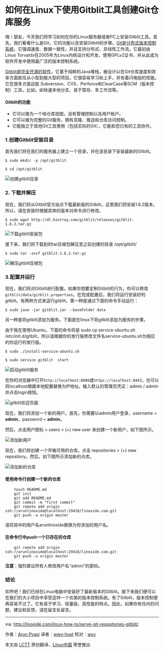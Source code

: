 如何在Linux下使用Gitblit工具创建Git仓库服务
================================================================================
嗨！朋友，今天我们将学习如何在你的Linux服务器或者PC上安装Gitblit工具。首先，我们看看什么是Git，它的功能以及安装Gitblit的步骤。[Git是分布式版本控制系统][1]，它强调速度、数据一致性，并且支持分布式、非线性工作流。它最初由Linus Torvalds在2005年为Linux内核设计和开发，使用GPLv2证书，并从此成为软件开发中使用最广泛的版本控制系统。

[Gitblit是完全开源的软件][2]，它基于纯粹的Java堆栈，被设计以在Git仓库速度和效率方面胜任从小型到极大型的项目。它很容易学习和上手，并有着闪电般的性能。它在很多方面远胜 Subversion、CVS、Perforce和ClearCase等SCM（版本控制）工具，比如，如快速本地分支、易于暂存、多工作流等。

#### Gitblit的功能 ####

- 它可以做为一个哑仓库视图，没有管理控制以及用户账户。
- 它可以做为完整的Git服务，拥有克隆、推送和仓库访问控制。
- 它能独立于其他Git工具使用（包括实际的Git），它能和您已有的工具协作。

### 1.创建Gitblit安装目录 ###

首先我们将在我们的服务器上建立一个目录，并在该目录下安装最新的Gitblit。

    $ sudo mkdir -p /opt/gitblit

    $ cd /opt/gitblit

![创建gitblit目录](http://blog.linoxide.com/wp-content/uploads/2015/01/creating-directory-gitblit.png)

### 2. 下载并解压 ###

现在，我们将从Gitblit官方站点下载最新版的Gitblit。这里我们将安装1.6.2版本。所以，请在安装时根据具体的版本对命令进行修改。

    $ sudo wget http://dl.bintray.com/gitblit/releases/gitblit-1.6.2.tar.gz

![下载gitblit安装包](http://blog.linoxide.com/wp-content/uploads/2015/01/downloading-gitblit.png)

接下来，我们将下载到的tar压缩包解压至之前创建的目录 /opt/gitblit/

    $ sudo tar -zxvf gitblit-1.6.2.tar.gz

![解压gitblit压缩包](http://blog.linoxide.com/wp-content/uploads/2015/01/extracting-gitblit-tar.png)

### 3.配置并运行 ###

现在，我们将对Gitblit进行配置。如果你想要定制Gitblit的行为，你可以修改`gitblit/data/gitblit.properties`。在完成配置后，我们将运行安装好的gitblit。有两种方式来运行gitblit，第一种是通过下面的命令手动运行：

    $ sudo java -jar gitblit.jar --baseFolder data

另一种是将gitblit添加为服务。下面是在linux下将gitblit添加为服务的步骤。

由于我在使用Ubuntu，下面的命令将是  sudo cp service-ubuntu.sh /etc/init.d/gitblit，所以请根据你的发行版修改文件名service-ubuntu.sh为相应的你运行的发行版。

    $ sudo ./install-service-ubuntu.sh

    $ sudo service gitblit  start

![启动gitblit服务](http://blog.linoxide.com/wp-content/uploads/2015/01/starting-gitblit-service.png)

在你的浏览器中打开`http://localhost:8080`或`https://localhost:8443`，也可以将localhost根据本地配置替换为IP地址。输入默认的管理员凭证：admin / admin并点击login按钮。

![gitblit欢迎页面](http://blog.linoxide.com/wp-content/uploads/2015/01/gitblit-welcome.png)

现在，我们将添加一个新的用户。首先，你需要以admin用户登录，username = **admin**，password = **admin**。

然后，点击用户图标 > users > (+) new user 来创建一个新用户，如下图所示。

![添加新用户](http://blog.linoxide.com/wp-content/uploads/2015/01/add-user.png)

现在，我们将创建一个开箱可用的仓库。点击 repositories > (+) new repository。然后，如下图所示添加新的仓库。

![添加新的仓库](http://blog.linoxide.com/wp-content/uploads/2015/01/add-new-repository.png)

#### 使用命令行创建一个新的仓库 ####

        touch README.md
        git init
        git add README.md
        git commit -m "first commit"
        git remote add origin ssh://arunlinoxide@localhost:29418/linoxide.com.git
        git push -u origin master

请将其中的用户名arunlinoxide替换为你添加的用户名。

#### 在命令行中push一个已存在的仓库 ####

        git remote add origin ssh://arunlinoxide@localhost:29418/linoxide.com.git
        git push -u origin master

**注意**：强烈建议所有人修改用户名“admin”的密码。

### 结论 ###

欢呼吧！我们已经在Linux电脑中安装好了最新版本的Gitblit。接下来我们便可以在我们的大小项目中享受这样一个优美的版本控制系统。有了Gitblit，版本控制便再容易不过了。它有易于学习、轻量级、高性能的特点。因此，如果你有任何的问题、建议和反馈，请在留言处留言。

--------------------------------------------------------------------------------

via: http://linoxide.com/linux-how-to/serve-git-repositories-gitblit/

作者：[Arun Pyasi][a]
译者：[wwy-hust](https://github.com/wwy-hust)
校对：[wxy](https://github.com/wxy)

本文由 [LCTT](https://github.com/LCTT/TranslateProject) 原创翻译，[Linux中国](http://linux.cn/) 荣誉推出

[a]:http://linoxide.com/author/arunp/
[1]:http://git-scm.com/
[2]:http://gitblit.com/